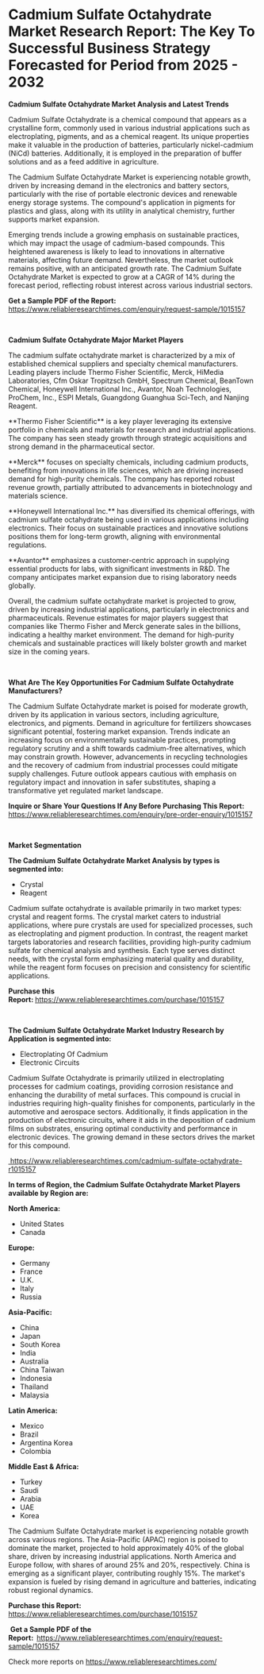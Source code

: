 <p><h1>Cadmium Sulfate Octahydrate Market Research Report: The Key To Successful Business Strategy Forecasted for Period from 2025 - 2032</h1></p><p><strong>Cadmium Sulfate Octahydrate Market Analysis and Latest Trends</strong></p>
<p><p>Cadmium Sulfate Octahydrate is a chemical compound that appears as a crystalline form, commonly used in various industrial applications such as electroplating, pigments, and as a chemical reagent. Its unique properties make it valuable in the production of batteries, particularly nickel-cadmium (NiCd) batteries. Additionally, it is employed in the preparation of buffer solutions and as a feed additive in agriculture.</p><p>The Cadmium Sulfate Octahydrate Market is experiencing notable growth, driven by increasing demand in the electronics and battery sectors, particularly with the rise of portable electronic devices and renewable energy storage systems. The compound's application in pigments for plastics and glass, along with its utility in analytical chemistry, further supports market expansion. </p><p>Emerging trends include a growing emphasis on sustainable practices, which may impact the usage of cadmium-based compounds. This heightened awareness is likely to lead to innovations in alternative materials, affecting future demand. Nevertheless, the market outlook remains positive, with an anticipated growth rate. The Cadmium Sulfate Octahydrate Market is expected to grow at a CAGR of 14% during the forecast period, reflecting robust interest across various industrial sectors.</p></p>
<p><strong>Get a Sample PDF of the Report:&nbsp;</strong> <a href="https://www.reliableresearchtimes.com/enquiry/request-sample/1015157?utm_campaign=3067&utm_medium=2&utm_source=Github&utm_content=ia&utm_term=06032025&utm_id=cadmium-sulfate-octahydrate">https://www.reliableresearchtimes.com/enquiry/request-sample/1015157</a></p>
<p>&nbsp;</p>
<p><strong>Cadmium Sulfate Octahydrate Major Market Players</strong></p>
<p><p>The cadmium sulfate octahydrate market is characterized by a mix of established chemical suppliers and specialty chemical manufacturers. Leading players include Thermo Fisher Scientific, Merck, HiMedia Laboratories, Cfm Oskar Tropitzsch GmbH, Spectrum Chemical, BeanTown Chemical, Honeywell International Inc., Avantor, Noah Technologies, ProChem, Inc., ESPI Metals, Guangdong Guanghua Sci-Tech, and Nanjing Reagent.</p><p>**Thermo Fisher Scientific** is a key player leveraging its extensive portfolio in chemicals and materials for research and industrial applications. The company has seen steady growth through strategic acquisitions and strong demand in the pharmaceutical sector. </p><p>**Merck** focuses on specialty chemicals, including cadmium products, benefiting from innovations in life sciences, which are driving increased demand for high-purity chemicals. The company has reported robust revenue growth, partially attributed to advancements in biotechnology and materials science.</p><p>**Honeywell International Inc.** has diversified its chemical offerings, with cadmium sulfate octahydrate being used in various applications including electronics. Their focus on sustainable practices and innovative solutions positions them for long-term growth, aligning with environmental regulations.</p><p>**Avantor** emphasizes a customer-centric approach in supplying essential products for labs, with significant investments in R&D. The company anticipates market expansion due to rising laboratory needs globally.</p><p>Overall, the cadmium sulfate octahydrate market is projected to grow, driven by increasing industrial applications, particularly in electronics and pharmaceuticals. Revenue estimates for major players suggest that companies like Thermo Fisher and Merck generate sales in the billions, indicating a healthy market environment. The demand for high-purity chemicals and sustainable practices will likely bolster growth and market size in the coming years.</p></p>
<p>&nbsp;</p>
<p><strong>What Are The Key Opportunities For Cadmium Sulfate Octahydrate Manufacturers?</strong></p>
<p><p>The Cadmium Sulfate Octahydrate market is poised for moderate growth, driven by its application in various sectors, including agriculture, electronics, and pigments. Demand in agriculture for fertilizers showcases significant potential, fostering market expansion. Trends indicate an increasing focus on environmentally sustainable practices, prompting regulatory scrutiny and a shift towards cadmium-free alternatives, which may constrain growth. However, advancements in recycling technologies and the recovery of cadmium from industrial processes could mitigate supply challenges. Future outlook appears cautious with emphasis on regulatory impact and innovation in safer substitutes, shaping a transformative yet regulated market landscape.</p></p>
<p><strong>Inquire or Share Your Questions If Any Before Purchasing This Report:</strong> <a href="https://www.reliableresearchtimes.com/enquiry/pre-order-enquiry/1015157?utm_campaign=3067&utm_medium=2&utm_source=Github&utm_content=ia&utm_term=06032025&utm_id=cadmium-sulfate-octahydrate">https://www.reliableresearchtimes.com/enquiry/pre-order-enquiry/1015157</a></p>
<p>&nbsp;</p>
<p><strong>Market Segmentation</strong></p>
<p><strong>The Cadmium Sulfate Octahydrate Market Analysis by types is segmented into:</strong></p>
<p><ul><li>Crystal</li><li>Reagent</li></ul></p>
<p><p>Cadmium sulfate octahydrate is available primarily in two market types: crystal and reagent forms. The crystal market caters to industrial applications, where pure crystals are used for specialized processes, such as electroplating and pigment production. In contrast, the reagent market targets laboratories and research facilities, providing high-purity cadmium sulfate for chemical analysis and synthesis. Each type serves distinct needs, with the crystal form emphasizing material quality and durability, while the reagent form focuses on precision and consistency for scientific applications.</p></p>
<p><strong>Purchase this Report:&nbsp;</strong><a href="https://www.reliableresearchtimes.com/purchase/1015157?utm_campaign=3067&utm_medium=2&utm_source=Github&utm_content=ia&utm_term=06032025&utm_id=cadmium-sulfate-octahydrate">https://www.reliableresearchtimes.com/purchase/1015157</a></p>
<p>&nbsp;</p>
<p><strong>The Cadmium Sulfate Octahydrate Market Industry Research by Application is segmented into:</strong></p>
<p><ul><li>Electroplating Of Cadmium</li><li>Electronic Circuits</li></ul></p>
<p><p>Cadmium Sulfate Octahydrate is primarily utilized in electroplating processes for cadmium coatings, providing corrosion resistance and enhancing the durability of metal surfaces. This compound is crucial in industries requiring high-quality finishes for components, particularly in the automotive and aerospace sectors. Additionally, it finds application in the production of electronic circuits, where it aids in the deposition of cadmium films on substrates, ensuring optimal conductivity and performance in electronic devices. The growing demand in these sectors drives the market for this compound.</p></p>
<p><a href="https://www.reliableresearchtimes.com/cadmium-sulfate-octahydrate-r1015157?utm_campaign=3067&utm_medium=2&utm_source=Github&utm_content=ia&utm_term=06032025&utm_id=cadmium-sulfate-octahydrate">&nbsp;https://www.reliableresearchtimes.com/cadmium-sulfate-octahydrate-r1015157</a></p>
<p><strong>In terms of Region, the Cadmium Sulfate Octahydrate Market Players available by Region are:</strong></p>
<p>
    <p> <strong> North America: </strong>
        <ul>
            <li>United States</li>
            <li>Canada</li>
        </ul>
        </p> 
    <p> <strong> Europe: </strong>
        <ul>
            <li>Germany</li>
            <li>France</li>
            <li>U.K.</li>
            <li>Italy</li>
            <li>Russia</li>
        </ul>
        </p> 
    <p> <strong> Asia-Pacific: </strong>
        <ul>
            <li>China</li>
            <li>Japan</li>
            <li>South Korea</li>
            <li>India</li>
            <li>Australia</li>
            <li>China Taiwan</li>
            <li>Indonesia</li>
            <li>Thailand</li>
            <li>Malaysia</li>
        </ul>
        </p> 
    <p> <strong> Latin America: </strong>
        <ul>
            <li>Mexico</li>
            <li>Brazil</li>
            <li>Argentina Korea</li>
            <li>Colombia</li>
        </ul>
        </p> 
    <p> <strong> Middle East & Africa: </strong>
        <ul>
            <li>Turkey</li>
            <li>Saudi</li>
            <li>Arabia</li>
            <li>UAE</li>
            <li>Korea</li>
        </ul>
    </p>
    </p>
<p><p>The Cadmium Sulfate Octahydrate market is experiencing notable growth across various regions. The Asia-Pacific (APAC) region is poised to dominate the market, projected to hold approximately 40% of the global share, driven by increasing industrial applications. North America and Europe follow, with shares of around 25% and 20%, respectively. China is emerging as a significant player, contributing roughly 15%. The market's expansion is fueled by rising demand in agriculture and batteries, indicating robust regional dynamics.</p></p>
<p><strong>Purchase this Report: </strong><a href="https://www.reliableresearchtimes.com/purchase/1015157?utm_campaign=3067&utm_medium=2&utm_source=Github&utm_content=ia&utm_term=06032025&utm_id=cadmium-sulfate-octahydrate">https://www.reliableresearchtimes.com/purchase/1015157</a></p>
<p>&nbsp;<strong>Get a Sample PDF of the Report:&nbsp;&nbsp;</strong><a href="https://www.reliableresearchtimes.com/enquiry/request-sample/1015157?utm_campaign=3067&utm_medium=2&utm_source=Github&utm_content=ia&utm_term=06032025&utm_id=cadmium-sulfate-octahydrate">https://www.reliableresearchtimes.com/enquiry/request-sample/1015157</a></p>
<p><strong></strong></p>
<p>Check more reports on <a href="https://www.reliableresearchtimes.com/?utm_campaign=3067&utm_medium=2&utm_source=Github&utm_content=ia&utm_term=06032025&utm_id=cadmium-sulfate-octahydrate">https://www.reliableresearchtimes.com/</a></p>